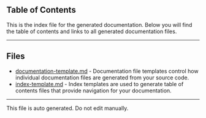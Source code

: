 ## Table of Contents

This is the index file for the generated documentation. Below you will find the table of contents and links to all generated documentation files.

---


## Files

- [documentation-template.md](documentation-template.md) - Documentation file templates control how individual documentation files are generated from your source code.
- [index-template.md](index-template.md) - Index templates are used to generate table of contents files that provide navigation for your documentation.



---

This file is auto generated. Do not edit manually.